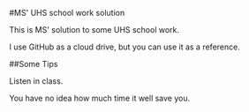 #MS' UHS school work solution

This is MS' solution to some UHS school work.

I use GitHub as a cloud drive, but you can use it as a reference.

##Some Tips

Listen in class.

You have no idea how much time it well save you.